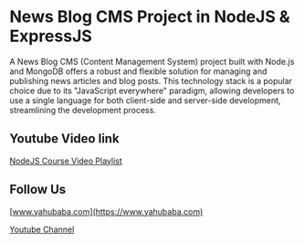 # News Blog CMS Project in NodeJS & ExpressJS 

A News Blog CMS (Content Management System) project built with Node.js and MongoDB offers a robust and flexible solution for managing and publishing news articles and blog posts. This technology stack is a popular choice due to its "JavaScript everywhere" paradigm, allowing developers to use a single language for both client-side and server-side development, streamlining the development process.


## Youtube Video link

[NodeJS Course Video Playlist](https://www.youtube.com/playlist?list=PL0b6OzIxLPbx0ZTmVQgsB4T5KWXXxrZ6C)

## Follow Us

[www.yahubaba.com](https://www.yahubaba.com)

[Youtube Channel](https://www.youtube.com/yahoobaba)
